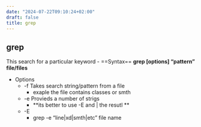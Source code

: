 ```yaml
---
date: "2024-07-22T09:10:24+02:00"
draft: false
title: grep
---
```


## grep

This search for a particular keyword - ==Syntax== **grep \[options\]
“pattern” file/files**

-   Options
    -   -f Takes search string/pattern from a file
        -   exaple the file contains classes or smth
    -   -e Provieds a number of strigs
        -   **its better to use -E and \| the resutl **
    -   -E
        -   grep -e “line\|xd\|smth\|etc” file name
